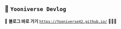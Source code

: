 ## 🥨 `Yooniverse Devlog`

📎 **블로그 바로 가기**
[`https://Yooniverse42.github.io/`](https://Yooniverse42.github.io/)
👩🏻‍💻
